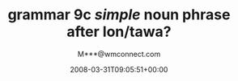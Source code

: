 ---
title: 'grammar 9c *simple* noun phrase after lon/tawa?'
posts: 1
hash: '2nJPqRu5'
author: 'M***@wmconnect.com'
date: 2008-03-31T09:05:51+00:00
sources:
  - https://tokipona.yahoogroups.narkive.com/2nJPqRu5
---